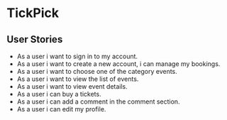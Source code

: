 # TickPick

## User Stories

- As a user i want to sign in to my account.
- As a user i want to create a new account, i can manage my bookings.
- As a user i want to choose one of the category events.
- As a user i want to view the list of events.
- As a user i want to view event details.
- As a user i can buy a tickets.
- As a user i can add a comment in the comment section.
- As a user i can edit my profile.

